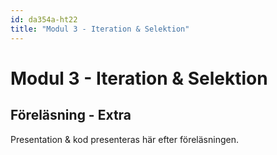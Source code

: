 ```yaml
---
id: da354a-ht22
title: "Modul 3 - Iteration & Selektion"
---
```


# Modul 3 - Iteration & Selektion

## Föreläsning - Extra

Presentation & kod presenteras här efter föreläsningen.
<!---

---

<div class="video-frame">
    <div style="left: 0; width: 100%; height: 0; position: relative; padding-bottom: 56.25%;"><iframe src="https://www.youtube.com/embed/gdk4JeFTgrA?rel=0" style="top: 0; left: 0; width: 100%; height: 100%; position: absolute; border: 0;" allowfullscreen scrolling="no" allow="accelerometer; clipboard-write; encrypted-media; gyroscope; picture-in-picture;"></iframe></div>
</div>

---

## Dagens exempel

### Sten, sax, påse (eller grävskopa)

```python
import random

win = 0
lose = 0
tie = 0

def main():
    """Huvudfunktionen som styr programmet"""

    welcome()

    while True:
        print_menu()
        user_choice = input("Val: ")

        if user_choice == "1":
            # 1. Användarens val (sten, sax, påse)
            user_pick = get_user_pick()
            # 2. Datorns val (sten, sax, påse)
            cpu_pick = get_cpu_pick()
            # 3. Utse vinnare
            get_result(user_pick, cpu_pick)
        elif user_choice == "2":
            # Visa statistik
            view_statistics()
        elif user_choice == "0":
            break
        else:
            print("Felaktigt alternativ, försök igen")

def view_statistics():
    """Skriver ut aktuell poänställning"""
    print("\nStatistik")
    print("-----------")
    print(f"Vinster: {win}")
    print(f"Förluster: {lose}")
    print(f"Lika: {tie}")

def get_user_pick():
    """Funktionen hämtar ett giltigt val av användaren

    Ett giltigt val är: sten, sax, påse eller grävskopa

    Return
        str : Användarens val
    """
    choice = input("Vad gissar du på? ").lower()

    while choice != "sten" and choice != "sax" and choice != "påse" and choice != "grävskopa":
        choice = input("Vad gissar du på? ").lower()

    return choice

def get_cpu_pick():
    """Funktionen slumpar fram en gissning åt datorn

    En giltig gissning är: sten, sax eller påse

    Return
        str : Datorns val
    """
    choice = random.randint(0, 2)

    if choice == 0:
        return "sten"
    elif choice == 1:
        return "sax"
    else:
        return "påse"

def get_result(user_choice, cpu_choice):
    """Utser vinnare i spelet

    Regler för spelet:
        sten > sax
        sax > påse
        påse > sten

    Args:
        user_choice (str) : Användarens gissning (sten, sax, påse)
        cpu_choice (str) : Datorns gissning (sten, sax, påse)
    """
    global win
    global lose
    global tie
    
    print(f"Du valde: {user_choice}")
    print(f"Datorn valde: {cpu_choice}")

    if user_choice == cpu_choice:
        print("Lika!")
        tie += 1
    elif user_choice == "grävskopa":
        print("Du vann! Snyggt! Datorn hade inte en chans! ;)")
        win += 1
    elif user_choice == "sten" and cpu_choice == "sax":
        print("Du vann!")
        win += 1
    elif user_choice == "sax" and cpu_choice == "påse":
        print("Du vann!")
        win += 1
    elif user_choice == "påse" and cpu_choice == "sten":
        print("Du vann!")
        win += 1
    else:
        print("Datorn vann!")
        lose += 1

def welcome():
    """Skriver ut rubriken för programmet"""
    print("*"*40)
    print("Sten, sax, påse")
    print("*"*40)

def print_menu():
    """Skriver ut programmets menu"""
    print("\nMeny")
    print("--------")
    print("1) Spela")
    print("2) Statistik")
    print("0) Avsluta")

main()
```
-->
